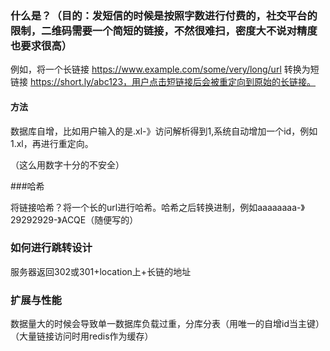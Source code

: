 ### 什么是？（目的：发短信的时候是按照字数进行付费的，社交平台的限制，二维码需要一个简短的链接，不然很难扫，密度大不说对精度也要求很高）
例如，将一个长链接 https://www.example.com/some/very/long/url 转换为短链接 https://short.ly/abc123，用户点击短链接后会被重定向到原始的长链接。

#### 方法

数据库自增，比如用户输入的是.xl-》访问解析得到1,系统自动增加一个id，例如1.xl，再进行重定向。

（这么用数字十分的不安全）

###哈希

将链接哈希？将一个长的url进行哈希。哈希之后转换进制，例如aaaaaaaa-》29292929-》ACQE（随便写的）

### 如何进行跳转设计

服务器返回302或301+location上+长链的地址

### 扩展与性能

数据量大的时候会导致单一数据库负载过重，分库分表（用唯一的自增id当主键）（大量链接访问时用redis作为缓存）


